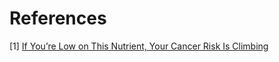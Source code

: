# References
[1] [If You’re Low on This Nutrient, Your Cancer Risk Is Climbing](https://www.youtube.com/watch?v=mZOCHKgsjCA)
